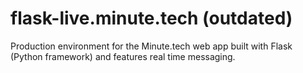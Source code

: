 # flask-live.minute.tech (outdated)

Production environment for the Minute.tech web app built with Flask (Python framework) and features real time messaging.
